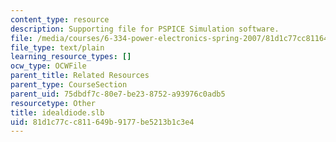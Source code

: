 ```yaml
---
content_type: resource
description: Supporting file for PSPICE Simulation software.
file: /media/courses/6-334-power-electronics-spring-2007/81d1c77cc811649b9177be5213b1c3e4_idealdiode.slb
file_type: text/plain
learning_resource_types: []
ocw_type: OCWFile
parent_title: Related Resources
parent_type: CourseSection
parent_uid: 75dbdf7c-80e7-be23-8752-a93976c0adb5
resourcetype: Other
title: idealdiode.slb
uid: 81d1c77c-c811-649b-9177-be5213b1c3e4
---
```

